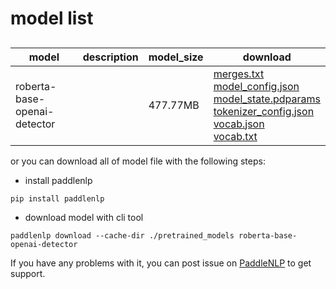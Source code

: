 #  model list

##  

| model  | description | model_size  | download         |
| --- | --- | --- | --- |
|roberta-base-openai-detector|  | 477.77MB | [merges.txt](https://bj.bcebos.com/paddlenlp/models/community/roberta-base-openai-detector/merges.txt)<br>[model_config.json](https://bj.bcebos.com/paddlenlp/models/community/roberta-base-openai-detector/model_config.json)<br>[model_state.pdparams](https://bj.bcebos.com/paddlenlp/models/community/roberta-base-openai-detector/model_state.pdparams)<br>[tokenizer_config.json](https://bj.bcebos.com/paddlenlp/models/community/roberta-base-openai-detector/tokenizer_config.json)<br>[vocab.json](https://bj.bcebos.com/paddlenlp/models/community/roberta-base-openai-detector/vocab.json)<br>[vocab.txt](https://bj.bcebos.com/paddlenlp/models/community/roberta-base-openai-detector/vocab.txt) |

or you can download all of model file with the following steps:

* install paddlenlp

```shell
pip install paddlenlp
```

* download model with cli tool

```shell
paddlenlp download --cache-dir ./pretrained_models roberta-base-openai-detector
```

If you have any problems with it, you can post issue on [PaddleNLP](https://github.com/PaddlePaddle/PaddleNLP) to get support.
